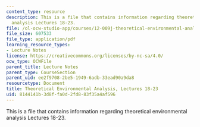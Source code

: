 ```yaml
---
content_type: resource
description: This is a file that contains information regarding theoretical environmental
  analysis Lectures 18-23.
file: /ol-ocw-studio-app/courses/12-009j-theoretical-environmental-analysis-spring-2015/8144141b3d8ffa0d2fd883f35a4af596_MIT12_009JS15_18-23priodc.pdf
file_size: 607533
file_type: application/pdf
learning_resource_types:
- Lecture Notes
license: https://creativecommons.org/licenses/by-nc-sa/4.0/
ocw_type: OCWFile
parent_title: Lecture Notes
parent_type: CourseSection
parent_uid: ee2f9708-2be5-1949-6adb-33ead90a9da8
resourcetype: Document
title: Theoretical Environmental Analysis, Lectures 18-23
uid: 8144141b-3d8f-fa0d-2fd8-83f35a4af596
---
```

This is a file that contains information regarding theoretical environmental analysis Lectures 18-23.